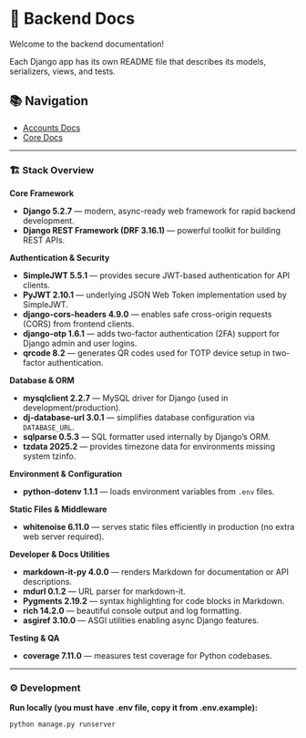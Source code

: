 # 🧠 Backend Docs

Welcome to the backend documentation!

Each Django app has its own README file that describes its models, serializers, views, and tests.

## 📚 Navigation

- [Accounts Docs](accounts/README.md)
- [Core Docs](core/README.md)

---

### 🏗️ Stack Overview

**Core Framework**

* **Django 5.2.7** — modern, async-ready web framework for rapid backend development.
* **Django REST Framework (DRF 3.16.1)** — powerful toolkit for building REST APIs.

**Authentication & Security**

* **SimpleJWT 5.5.1** — provides secure JWT-based authentication for API clients.
* **PyJWT 2.10.1** — underlying JSON Web Token implementation used by SimpleJWT.
* **django-cors-headers 4.9.0** — enables safe cross-origin requests (CORS) from frontend clients.
* **django-otp 1.6.1** — adds two-factor authentication (2FA) support for Django admin and user logins.
* **qrcode 8.2** — generates QR codes used for TOTP device setup in two-factor authentication.

**Database & ORM**

* **mysqlclient 2.2.7** — MySQL driver for Django (used in development/production).
* **dj-database-url 3.0.1** — simplifies database configuration via `DATABASE_URL`.
* **sqlparse 0.5.3** — SQL formatter used internally by Django’s ORM.
* **tzdata 2025.2** — provides timezone data for environments missing system tzinfo.

**Environment & Configuration**

* **python-dotenv 1.1.1** — loads environment variables from `.env` files.

**Static Files & Middleware**

* **whitenoise 6.11.0** — serves static files efficiently in production (no extra web server required).

**Developer & Docs Utilities**

* **markdown-it-py 4.0.0** — renders Markdown for documentation or API descriptions.
* **mdurl 0.1.2** — URL parser for markdown-it.
* **Pygments 2.19.2** — syntax highlighting for code blocks in Markdown.
* **rich 14.2.0** — beautiful console output and log formatting.
* **asgiref 3.10.0** — ASGI utilities enabling async Django features.

**Testing & QA**

* **coverage 7.11.0** — measures test coverage for Python codebases.

---

### ⚙️ Development

**Run locally (you must have .env file, copy it from .env.example):**
```bash
python manage.py runserver